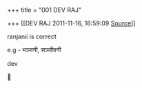 +++
title = "001 DEV RAJ"

+++
[[DEV RAJ	2011-11-16, 16:59:09 [Source](https://groups.google.com/g/samskrita/c/tw7Mo1hDG7A)]]



ranjanii is correct  
  
e.g - भञ्जनी, सञ्जीवनी  
  
  
dev  



